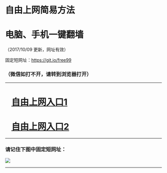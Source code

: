 ﻿# 自由上网简易方法

# 电脑、手机一键翻墙

（2017/10/09 更新，网址有效）

固定短网址：https://git.io/free99

### （微信如打不开，请转到浏览器打开）


***





# &nbsp;&nbsp; <a href="http://ft311591856.fwq-tz-1001.info/fwqtz01.html?t=100900111835 " target="_blank">自由上网入口1</a>
# &nbsp;&nbsp; <a href="http://ft1691821198.fwq-tz-1002.info/fwqtz02.html?t=100900129288 " target="_blank">自由上网入口2</a>
***

### 请记住下图中固定短网址：

<img src="https://s3-us-west-2.amazonaws.com/fwq-1001/yjfq-20170905okok.png" /> 


***

